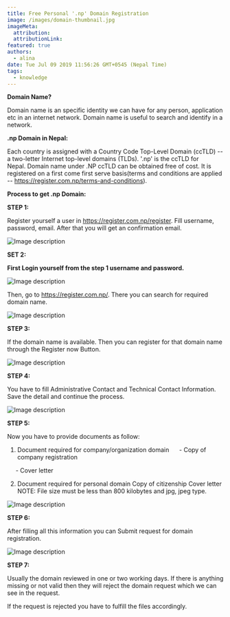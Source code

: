 ```yaml
---
title: Free Personal '.np' Domain Registration
image: /images/domain-thumbnail.jpg
imageMeta:
  attribution:
  attributionLink:
featured: true
authors: 
  - alina
date: Tue Jul 09 2019 11:56:26 GMT+0545 (Nepal Time)
tags:
  - knowledge
---
```


**Domain Name?**

Domain name is an specific identity we can have for any person, application etc in an internet network. Domain name is useful to search and identify in a network.



**.np Domain in Nepal:**

Each country is assigned with a Country Code Top-Level Domain (ccTLD) --a two-letter Internet top-level domains (TLDs). '.np' is the ccTLD for Nepal. Domain name under .NP ccTLD can be obtained free of cost. It is registered on a first come first serve basis(terms and conditions are applied -- https://register.com.np/terms-and-conditions).



**Process to get .np Domain:**



**STEP 1:**

Register yourself a user in https://register.com.np/register. Fill username, password, email. After that you will get an confirmation email.

![Image description](/images/create-user.jpg)


**SET 2:**

**First Login yourself from the step 1 username and password.** 

![Image description](/images/login.jpg)


Then, go to https://register.com.np/. There you can search for required domain name.

![Image description](/images/domain-search.jpg)

**STEP 3:**

If the domain name is available. Then you can register for that domain name through the Register now Button.

![Image description](/images/searched.jpg)


**STEP 4:**

You have to fill Administrative Contact and Technical Contact Information. Save the detail and continue the process.

![Image description](/images/contact.jpg)


**STEP 5:**

Now you have to provide documents as follow:

1. Document required for company/organization domain
     - Copy of company registration

     - Cover letter

2. Document required for personal domain
Copy of citizenship
Cover letter
NOTE: File size must be less than 800 kilobytes and jpg, jpeg type.

![Image description](/images/files-req.jpg)


**STEP 6:**

After filling all this information you can Submit request for domain registration.

![Image description](/images/register-domain.jpg)


**STEP 7:**

Usually the domain reviewed in one or two working days. If there is anything missing or not valid then they will reject the domain request which we can see in the request.

If the request is rejected you have to fulfill the files accordingly.
